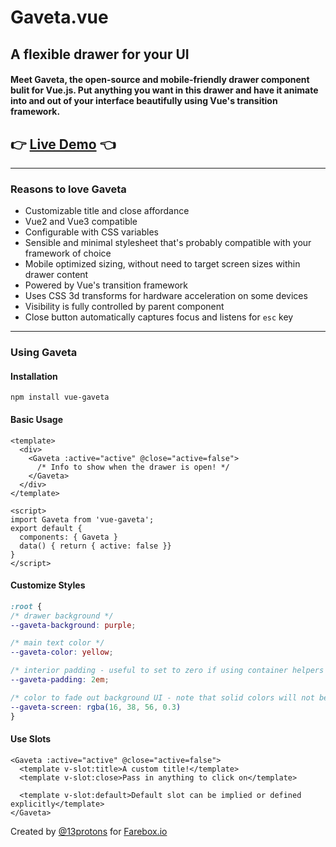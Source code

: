 # Gaveta.vue 

## A flexible drawer for your UI

#### Meet <strong>Gaveta</strong>, the open-source and mobile-friendly drawer component bulit for Vue.js. Put anything you want in this drawer and have it animate into and out of your interface beautifully using Vue's transition framework.
  
<slot>

## 👉 [Live Demo](https://farebox.github.io/gaveta/) 👈

</slot>

---

### Reasons to love Gaveta

 * Customizable title and close affordance
 * Vue2 and Vue3 compatible
 * Configurable with CSS variables
 * Sensible and minimal stylesheet that's probably compatible with your framework of choice
 * Mobile optimized sizing, without need to target screen sizes within drawer content
 * Powered by Vue's transition framework
 * Uses CSS 3d transforms for hardware acceleration on some devices
 * Visibility is fully controlled by parent component
 * Close button automatically captures focus and listens for `esc` key

---

### Using Gaveta

#### Installation

```
npm install vue-gaveta
```

#### Basic Usage

```vue
<template>
  <div>
    <Gaveta :active="active" @close="active=false">
      /* Info to show when the drawer is open! */
    </Gaveta>
  </div>
</template>

<script>
import Gaveta from 'vue-gaveta';
export default {
  components: { Gaveta }
  data() { return { active: false }}
}
</script>
```
  
#### Customize Styles

```css
:root {
/* drawer background */
--gaveta-background: purple;

/* main text color */
--gaveta-color: yellow;

/* interior padding - useful to set to zero if using container helpers */
--gaveta-padding: 2em;

/* color to fade out background UI - note that solid colors will not be transparent */
--gaveta-screen: rgba(16, 38, 56, 0.3)
}
```

#### Use Slots

```vue
<Gaveta :active="active" @close="active=false">
  <template v-slot:title>A custom title!</template>
  <template v-slot:close>Pass in anything to click on</template>

  <template v-slot:default>Default slot can be implied or defined explicitly</template>
</Gaveta>
```

Created by [@13protons](https://13protons.com) for [Farebox.io](https://farebox.io)